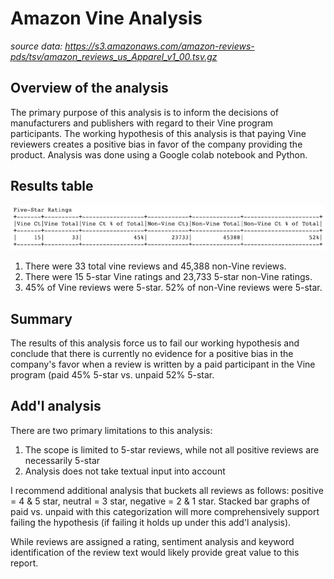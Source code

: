 # Amazon Vine Analysis
_source data: https://s3.amazonaws.com/amazon-reviews-pds/tsv/amazon_reviews_us_Apparel_v1_00.tsv.gz_

## Overview of the analysis
The primary purpose of this analysis is to inform the decisions of manufacturers and publishers with regard to their Vine program participants.  The working hypothesis of this analysis is that paying Vine reviewers creates a positive bias in favor of the company providing the product.  Analysis was done using a Google colab notebook and Python.

## Results table
![del_3_a.png](https://github.com/crkaide/Amazon_Vine_Analysis/blob/main/Images/del_3_a.png?raw=true)

1. There were 33 total vine reviews and 45,388 non-Vine reviews.
2. There were 15 5-star Vine ratings and 23,733 5-star non-Vine ratings.
3. 45% of Vine reviews were 5-star.  52% of non-Vine reviews were 5-star.

## Summary
The results of this analysis force us to fail our working hypothesis and conclude that there is currently no evidence for a positive bias in the company's favor when a review is written by a paid participant in the Vine program (paid 45% 5-star vs. unpaid 52% 5-star.

## Add'l analysis
There are two primary limitations to this analysis:

1. The scope is limited to 5-star reviews, while not all positive reviews are necessarily 5-star
2. Analysis does not take textual input into account

I recommend additional analysis that buckets all reviews as follows: positive = 4 & 5 star, neutral = 3 star, negative = 2 & 1 star.  Stacked bar graphs of paid vs. unpaid with this categorization will more comprehensively support failing the hypothesis (if failing it holds up under this add'l analysis).  

While reviews are assigned a rating, sentiment analysis and keyword identification of the review text would likely provide great value to this report.
